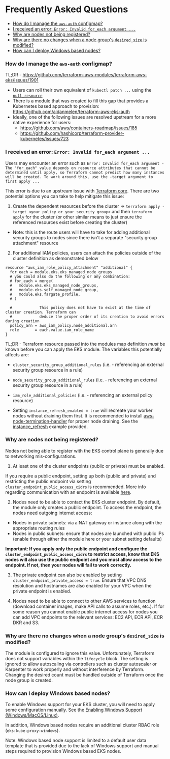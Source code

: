 # Frequently Asked Questions

- [How do I manage the `aws-auth` configmap?](https://github.com/terraform-aws-modules/terraform-aws-eks/blob/master/docs/faq.md#how-do-i-manage-the-aws-auth-configmap)
- [I received an error: `Error: Invalid for_each argument ...`](https://github.com/terraform-aws-modules/terraform-aws-eks/blob/master/docs/faq.md#i-received-an-error-error-invalid-for_each-argument-)
- [Why are nodes not being registered?](https://github.com/terraform-aws-modules/terraform-aws-eks/blob/master/docs/faq.md#why-are-nodes-not-being-registered)
- [Why are there no changes when a node group's `desired_size` is modified?](https://github.com/terraform-aws-modules/terraform-aws-eks/blob/master/docs/faq.md#why-are-there-no-changes-when-a-node-groups-desired_size-is-modified)
- [How can I deploy Windows based nodes?](https://github.com/terraform-aws-modules/terraform-aws-eks/blob/master/docs/faq.md#how-can-i-deploy-windows-based-nodes)

### How do I manage the `aws-auth` configmap?

TL;DR - https://github.com/terraform-aws-modules/terraform-aws-eks/issues/1901

- Users can roll their own equivalent of `kubectl patch ...` using the [`null_resource`](https://github.com/terraform-aws-modules/terraform-aws-eks/blob/9a99689cc13147f4afc426b34ba009875a28614e/examples/complete/main.tf#L301-L336)
- There is a module that was created to fill this gap that provides a Kubernetes based approach to provision: https://github.com/aidanmelen/terraform-aws-eks-auth
- Ideally, one of the following issues are resolved upstream for a more native experience for users:
  - https://github.com/aws/containers-roadmap/issues/185
  - https://github.com/hashicorp/terraform-provider-kubernetes/issues/723

### I received an error: `Error: Invalid for_each argument ...`

Users may encounter an error such as `Error: Invalid for_each argument - The "for_each" value depends on resource attributes that cannot be determined until apply, so Terraform cannot predict how many instances will be created. To work around this, use the -target argument to first apply ...`

This error is due to an upstream issue with [Terraform core](https://github.com/hashicorp/terraform/issues/4149). There are two potential options you can take to help mitigate this issue:

1. Create the dependent resources before the cluster  => `terraform apply -target <your policy or your security group>` and then `terraform apply` for the cluster (or other similar means to just ensure the referenced resources exist before creating the cluster)
  - Note: this is the route users will have to take for adding additional security groups to nodes since there isn't a separate "security group attachment" resource
2. For additional IAM policies, users can attach the policies outside of the cluster definition as demonstrated below

```hcl
resource "aws_iam_role_policy_attachment" "additional" {
  for_each = module.eks.eks_managed_node_groups
  # you could also do the following or any combination:
  # for_each = merge(
  #   module.eks.eks_managed_node_groups,
  #   module.eks.self_managed_node_group,
  #   module.eks.fargate_profile,
  # )

  #            This policy does not have to exist at the time of cluster creation. Terraform can
  #            deduce the proper order of its creation to avoid errors during creation
  policy_arn = aws_iam_policy.node_additional.arn
  role       = each.value.iam_role_name
}
```

TL;DR - Terraform resource passed into the modules map definition *must* be known before you can apply the EKS module. The variables this potentially affects are:

- `cluster_security_group_additional_rules` (i.e. - referencing an external security group resource in a rule)
- `node_security_group_additional_rules` (i.e. - referencing an external security group resource in a rule)
- `iam_role_additional_policies` (i.e. - referencing an external policy resource)

- Setting `instance_refresh_enabled = true` will recreate your worker nodes without draining them first. It is recommended to install [aws-node-termination-handler](https://github.com/aws/aws-node-termination-handler) for proper node draining. See the [instance_refresh](https://github.com/terraform-aws-modules/terraform-aws-eks/tree/master/examples/irsa_autoscale_refresh) example provided.

### Why are nodes not being registered?

Nodes not being able to register with the EKS control plane is generally due to networking mis-configurations.

1. At least one of the cluster endpoints (public or private) must be enabled.

If you require a public endpoint, setting up both (public and private) and restricting the public endpoint via setting `cluster_endpoint_public_access_cidrs` is recommended. More info regarding communication with an endpoint is available [here](https://docs.aws.amazon.com/eks/latest/userguide/cluster-endpoint.html).

2. Nodes need to be able to contact the EKS cluster endpoint. By default, the module only creates a public endpoint. To access the endpoint, the nodes need outgoing internet access:

- Nodes in private subnets: via a NAT gateway or instance along with the appropriate routing rules
- Nodes in public subnets: ensure that nodes are launched with public IPs (enable through either the module here or your subnet setting defaults)

__Important: If you apply only the public endpoint and configure the `cluster_endpoint_public_access_cidrs` to restrict access, know that EKS nodes will also use the public endpoint and you must allow access to the endpoint. If not, then your nodes will fail to work correctly.__

3. The private endpoint can also be enabled by setting `cluster_endpoint_private_access = true`. Ensure that VPC DNS resolution and hostnames are also enabled for your VPC when the private endpoint is enabled.

4. Nodes need to be able to connect to other AWS services to function (download container images, make API calls to assume roles, etc.). If for some reason you cannot enable public internet access for nodes you can add VPC endpoints to the relevant services: EC2 API, ECR API, ECR DKR and S3.

### Why are there no changes when a node group's `desired_size` is modified?

The module is configured to ignore this value. Unfortunately, Terraform does not support variables within the `lifecycle` block. The setting is ignored to allow autoscaling via controllers such as cluster autoscaler or Karpenter to work properly and without interference by Terraform. Changing the desired count must be handled outside of Terraform once the node group is created.

### How can I deploy Windows based nodes?

To enable Windows support for your EKS cluster, you will need to apply some configuration manually. See the [Enabling Windows Support (Windows/MacOS/Linux)](https://docs.aws.amazon.com/eks/latest/userguide/windows-support.html#enable-windows-support).

In addition, Windows based nodes require an additional cluster RBAC role (`eks:kube-proxy-windows`).

Note: Windows based node support is limited to a default user data template that is provided due to the lack of Windows support and manual steps required to provision Windows based EKS nodes.
